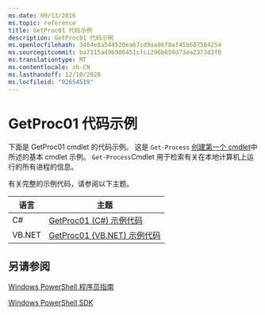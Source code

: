 ```yaml
---
ms.date: 09/13/2016
ms.topic: reference
title: GetProc01 代码示例
description: GetProc01 代码示例
ms.openlocfilehash: 3484e8a544520ea67cd9aa86f8af45b607584254
ms.sourcegitcommit: ba7315a496986451cfc1296b659d73ea2373d3f0
ms.translationtype: MT
ms.contentlocale: zh-CN
ms.lasthandoff: 12/10/2020
ms.locfileid: "92654519"
---
```

# <a name="getproc01-code-samples"></a>GetProc01 代码示例

下面是 GetProc01 cmdlet 的代码示例。 这是 `Get-Process` [创建第一个 cmdlet](../cmdlet/creating-a-cmdlet-without-parameters.md)中所述的基本 cmdlet 示例。 `Get-Process`Cmdlet 用于检索有关在本地计算机上运行的所有进程的信息。

有关完整的示例代码，请参阅以下主题。

|语言|主题|
|--------------|-----------|
|C#|[GetProc01 (C#) 示例代码](./getproc01-csharp-sample-code.md)|
|VB.NET|[GetProc01 (VB.NET) 示例代码](./getproc01-vb-net-sample-code.md)|

## <a name="see-also"></a>另请参阅

[Windows PowerShell 程序员指南](./windows-powershell-programmer-s-guide.md)

[Windows PowerShell SDK](../windows-powershell-reference.md)
